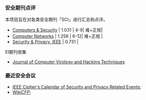 ### 安全期刊点评

本项目旨在对各类安全期刊「SCI」进行汇总和点评。

+ [Computers & Security](http://www.journals.elsevier.com/computers-and-security/) | 1.031 | 4-9| 难+正规|
+ [Computer Networks](http://www.journals.elsevier.com/computer-networks) |  1.256  | 6-12| 难+正规 |
+ [Security & Privacy, IEEE](http://www.computer.org/web/computingnow/securityandprivacy) | 0.731 |


EI期刊收集

+ [Journal of Computer Virology and Hacking Techniques](http://www.springer.com/computer/journal/11416)







###  最近安全会议

+ [IEEE Cipher's Calendar of Security and Privacy Related Events](http://www.ieee-security.org/Calendar/cipher-hypercalendar.html);
+ [WikiCFP](http://wikicfp.com/cfp/call?conference=security&skip=1);
